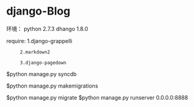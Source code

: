 # django-Blog

环境： python 2.7.3
	   dhango 1.8.0
	   
require: 1.django-grappelli

		 2.markdown2
		 
		 3.django-pagedown

$python manage.py syncdb

$python manage.py makemigrations

$python manage.py migrate
$python manage.py runserver 0.0.0.0:8888
